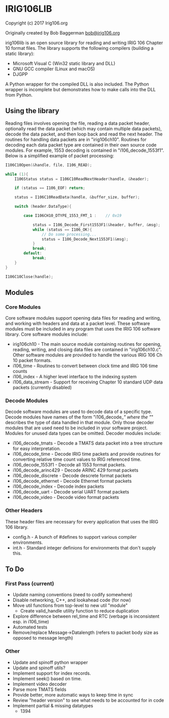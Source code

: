 # IRIG106LIB

Copyright (c) 2017 Irig106.org

Originally created by Bob Baggerman <bob@irig106.org>

irig106lib is an open source library for reading and writing IRIG 106 
Chapter 10 format files. The library supports the following compilers (building
a static library):

* Microsoft Visual C (Win32 static library and DLL)
* GNU GCC compiler (Linux and macOS)
* DJGPP

A Python wrapper for the compiled DLL is also included.  The Python wrapper is
incomplete but demonstrates how to make calls into the DLL from Python.


## Using the library

Reading files involves opening the file, reading a data packet header, 
optionally read the data packet (which may contain multiple data packets), 
decode the data packet, and then loop back and read the next header.  The 
routines for handling data packets are in "irig106ch10".  Routines for decoding 
each data packet type are contained in their own source code modules.  For 
example, 1553 decoding is contained in "i106_decode_1553f1".  Below is a 
simplified example of packet processing:

``` .c
I106C10Open(&handle, file, I106_READ);

while (1){
    I106Status status = I106C10ReadNextHeader(handle, &header);

    if (status == I106_EOF) return;

    status = I106C10ReadData(handle, &buffer_size, buffer);

    switch (header.DataType){

        case I106CH10_DTYPE_1553_FMT_1 :    // 0x19

            status = I106_Decode_First1553F1(&header, buffer, &msg);
            while (status == I106_OK){
                // Do some processing...
                status = I106_Decode_Next1553F1(&msg);
            }
            break;
        default:
            break;
    }
}

I106C10Close(handle);
```


## Modules

### Core Modules

Core software modules support opening data files for reading and 
writing, and working with headers and data at a packet level.  These 
software modules must be included in any program that uses the IRIG 
106 software library.  Core software modules include:

* irig106ch10 - The main source module containing routines for opening, reading, 
writing, and closing data files are contained in "irig106ch10.c".  Other 
software modules are provided to handle the various IRIG 106 Ch 10 packet 
formats.
* i106_time - Routines to convert between clock time and IRIG 106 time counts
* i106_index - A higher level interface to the indexing system
* i106_data_stream - Support for receiving Chapter 10 standard UDP data packets
  (currently disabled)


### Decode Modules

Decode software modules are used to decode data of a specific type.  
Decode modules have names of the form "i106_decode_*" where the "*" 
describes the type of data handled in that module.  Only those decoder 
modules that are used need to be included in your software project.  
Modules for unused data types can be omitted.  Decoder modules 
include:

* i106_decode_tmats - Decode a TMATS data packet into a tree structure for
easy interpretation.
* i106_decode_time - Decode IRIG time packets and provide routines for
converting relative time count values to IRIG referenced time.
* i106_decode_1553f1 - Decode all 1553 format packets.
* i106_decode_arinc429 - Decode ARINC 429 format packets
* i106_decode_discrete - Decode descrete format packets
* i106_decode_ethernet - Decode Ethernet format packets
* i106_decode_index - Decode index packets
* i106_decode_uart - Decode serial UART format packets
* i106_decode_video - Decode video format packets


### Other Headers

These header files are necessary for every application that uses the IRIG 106 library.

* config.h - A bunch of #defines to support various compiler environments.
* int.h - Standard integer definions for environments that don't supply this.


## To Do

### First Pass (current)

* Update naming conventions (need to codify somewhere)
* Disable networking, C++, and lookahead code (for now)
* Move util functions from top-level to new util "module"
    * Create valid_handle utility function to reduce duplication
* Explore difference between rel_time and RTC (verbage is inconsistent esp. in
  i106_time)
* Automated tests
* Remove/replace Message->Datalength (refers to packet body size as opposed to
  message length)

### Other

* Update and spinoff python wrapper
* Update and spinoff utils?
* Implement support for index records.
* Implement seek() based on time.
* Implement video decoder
* Parse more TMATS fields
* Provide better, more automatic ways to keep time in sync
* Review "header version" to see what needs to be accounted for in code
* Implement partial & missing datatypes
    * 1394
